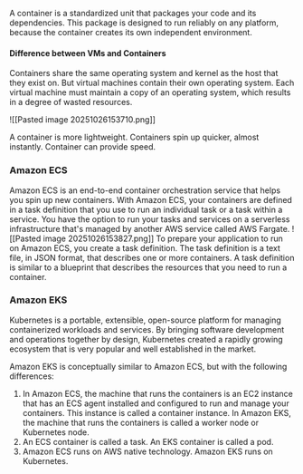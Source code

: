 A container is a standardized unit that packages your code and its dependencies. This package is designed to run reliably on any platform, because the container creates its own independent environment.

#### Difference between VMs and Containers
Containers share the same operating system and kernel as the host that they exist on. But virtual machines contain their own operating system. Each virtual machine must maintain a copy of an operating system, which results in a degree of wasted resources.

![[Pasted image 20251026153710.png]]

A container is more lightweight. Containers spin up quicker, almost instantly. Container can provide speed. 

### Amazon ECS

Amazon ECS is an end-to-end container orchestration service that helps you spin up new containers. With Amazon ECS, your containers are defined in a task definition that you use to run an individual task or a task within a service. You have the option to run your tasks and services on a serverless infrastructure that's managed by another AWS service called AWS Fargate. 
![[Pasted image 20251026153827.png]]
To prepare your application to run on Amazon ECS, you create a task definition. The task definition is a text file, in JSON format, that describes one or more containers. A task definition is similar to a blueprint that describes the resources that you need to run a container.

### Amazon EKS
Kubernetes is a portable, extensible, open-source platform for managing containerized workloads and services. By bringing software development and operations together by design, Kubernetes created a rapidly growing ecosystem that is very popular and well established in the market.
 
Amazon EKS is conceptually similar to Amazon ECS, but with the following differences:  
1. In Amazon ECS, the machine that runs the containers is an EC2 instance that has an ECS agent installed and configured to run and manage your containers. This instance is called a container instance. In Amazon EKS, the machine that runs the containers is called a worker node or Kubernetes node.
2. An ECS container is called a task. An EKS container is called a pod.
3. Amazon ECS runs on AWS native technology. Amazon EKS runs on Kubernetes.